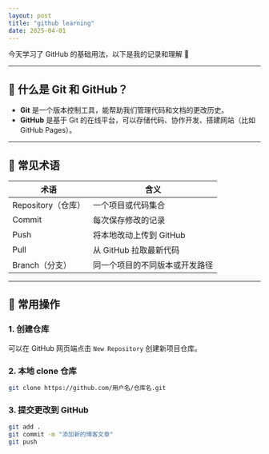 ```yaml
---
layout: post
title: "github learning"
date: 2025-04-01
---
```



今天学习了 GitHub 的基础用法，以下是我的记录和理解 🧠

---

## 🔧 什么是 Git 和 GitHub？

- **Git** 是一个版本控制工具，能帮助我们管理代码和文档的更改历史。
- **GitHub** 是基于 Git 的在线平台，可以存储代码、协作开发、搭建网站（比如 GitHub Pages）。

---

## 🌱 常见术语

| 术语        | 含义 |
|-------------|------|
| Repository（仓库） | 一个项目或代码集合 |
| Commit | 每次保存修改的记录 |
| Push | 将本地改动上传到 GitHub |
| Pull | 从 GitHub 拉取最新代码 |
| Branch（分支） | 同一个项目的不同版本或开发路径 |

---

## 🧪 常用操作

### 1. 创建仓库

可以在 GitHub 网页端点击 `New Repository` 创建新项目仓库。

### 2. 本地 clone 仓库
```bash
git clone https://github.com/用户名/仓库名.git
```

### 3. 提交更改到 GitHub
```bash
git add .
git commit -m "添加新的博客文章"
git push
```



